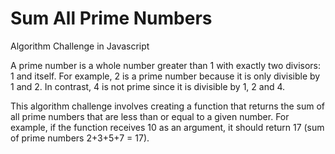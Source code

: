 # Sum All Prime Numbers
Algorithm Challenge in Javascript

A prime number is a whole number greater than 1 with exactly two divisors: 1 and itself. For example, 2 is a prime number because it is only divisible by 1 and 2. In contrast, 4 is not prime since it is divisible by 1, 2 and 4.

This algorithm challenge involves creating a function that returns the sum of all prime numbers that are less than or equal to a given number. For example, if the function receives 10 as an argument, it should return 17 (sum of prime numbers 2+3+5+7 = 17).
